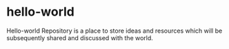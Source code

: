 # hello-world
Hello-world Repository is a place to store ideas and resources which will be subsequently shared and discussed with the world.
